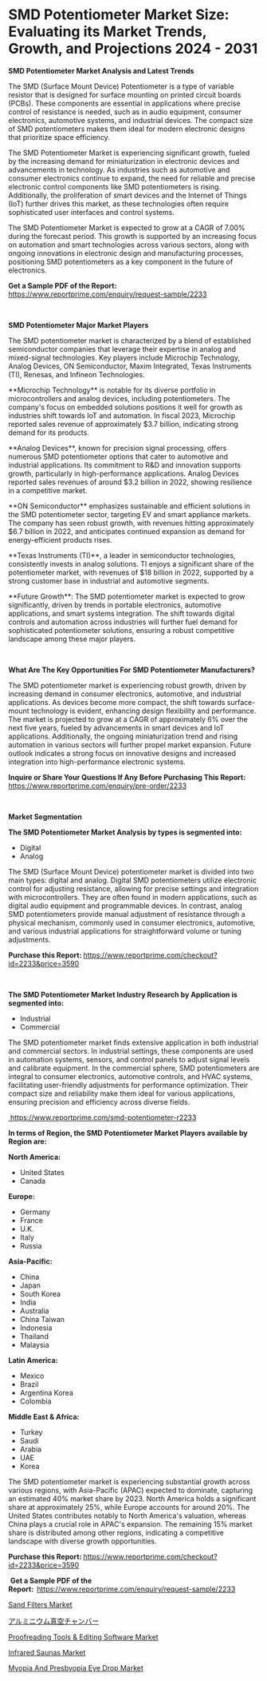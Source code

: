 <p><h1>SMD Potentiometer Market Size: Evaluating its Market Trends, Growth, and Projections 2024 - 2031</h1></p><p><strong>SMD Potentiometer Market Analysis and Latest Trends</strong></p>
<p><p>The SMD (Surface Mount Device) Potentiometer is a type of variable resistor that is designed for surface mounting on printed circuit boards (PCBs). These components are essential in applications where precise control of resistance is needed, such as in audio equipment, consumer electronics, automotive systems, and industrial devices. The compact size of SMD potentiometers makes them ideal for modern electronic designs that prioritize space efficiency.</p><p>The SMD Potentiometer Market is experiencing significant growth, fueled by the increasing demand for miniaturization in electronic devices and advancements in technology. As industries such as automotive and consumer electronics continue to expand, the need for reliable and precise electronic control components like SMD potentiometers is rising. Additionally, the proliferation of smart devices and the Internet of Things (IoT) further drives this market, as these technologies often require sophisticated user interfaces and control systems.</p><p>The SMD Potentiometer Market is expected to grow at a CAGR of 7.00% during the forecast period. This growth is supported by an increasing focus on automation and smart technologies across various sectors, along with ongoing innovations in electronic design and manufacturing processes, positioning SMD potentiometers as a key component in the future of electronics.</p></p>
<p><strong>Get a Sample PDF of the Report:&nbsp;</strong> <a href="https://www.reportprime.com/enquiry/request-sample/2233">https://www.reportprime.com/enquiry/request-sample/2233</a></p>
<p>&nbsp;</p>
<p><strong>SMD Potentiometer Major Market Players</strong></p>
<p><p>The SMD potentiometer market is characterized by a blend of established semiconductor companies that leverage their expertise in analog and mixed-signal technologies. Key players include Microchip Technology, Analog Devices, ON Semiconductor, Maxim Integrated, Texas Instruments (TI), Renesas, and Infineon Technologies.</p><p>**Microchip Technology** is notable for its diverse portfolio in microcontrollers and analog devices, including potentiometers. The company's focus on embedded solutions positions it well for growth as industries shift towards IoT and automation. In fiscal 2023, Microchip reported sales revenue of approximately $3.7 billion, indicating strong demand for its products.</p><p>**Analog Devices**, known for precision signal processing, offers numerous SMD potentiometer options that cater to automotive and industrial applications. Its commitment to R&D and innovation supports growth, particularly in high-performance applications. Analog Devices reported sales revenues of around $3.2 billion in 2022, showing resilience in a competitive market.</p><p>**ON Semiconductor** emphasizes sustainable and efficient solutions in the SMD potentiometer sector, targeting EV and smart appliance markets. The company has seen robust growth, with revenues hitting approximately $6.7 billion in 2022, and anticipates continued expansion as demand for energy-efficient products rises.</p><p>**Texas Instruments (TI)**, a leader in semiconductor technologies, consistently invests in analog solutions. TI enjoys a significant share of the potentiometer market, with revenues of $18 billion in 2022, supported by a strong customer base in industrial and automotive segments.</p><p>**Future Growth**: The SMD potentiometer market is expected to grow significantly, driven by trends in portable electronics, automotive applications, and smart systems integration. The shift towards digital controls and automation across industries will further fuel demand for sophisticated potentiometer solutions, ensuring a robust competitive landscape among these major players.</p></p>
<p>&nbsp;</p>
<p><strong>What Are The Key Opportunities For SMD Potentiometer Manufacturers?</strong></p>
<p><p>The SMD potentiometer market is experiencing robust growth, driven by increasing demand in consumer electronics, automotive, and industrial applications. As devices become more compact, the shift towards surface-mount technology is evident, enhancing design flexibility and performance. The market is projected to grow at a CAGR of approximately 6% over the next five years, fueled by advancements in smart devices and IoT applications. Additionally, the ongoing miniaturization trend and rising automation in various sectors will further propel market expansion. Future outlook indicates a strong focus on innovative designs and increased integration into high-performance electronic systems.</p></p>
<p><strong>Inquire or Share Your Questions If Any Before Purchasing This Report:</strong> <a href="https://www.reportprime.com/enquiry/pre-order/2233">https://www.reportprime.com/enquiry/pre-order/2233</a></p>
<p>&nbsp;</p>
<p><strong>Market Segmentation</strong></p>
<p><strong>The SMD Potentiometer Market Analysis by types is segmented into:</strong></p>
<p><ul><li>Digital</li><li>Analog</li></ul></p>
<p><p>The SMD (Surface Mount Device) potentiometer market is divided into two main types: digital and analog. Digital SMD potentiometers utilize electronic control for adjusting resistance, allowing for precise settings and integration with microcontrollers. They are often found in modern applications, such as digital audio equipment and programmable devices. In contrast, analog SMD potentiometers provide manual adjustment of resistance through a physical mechanism, commonly used in consumer electronics, automotive, and various industrial applications for straightforward volume or tuning adjustments.</p></p>
<p><strong>Purchase this Report:&nbsp;</strong><a href="https://www.reportprime.com/checkout?id=2233&price=3590">https://www.reportprime.com/checkout?id=2233&price=3590</a></p>
<p>&nbsp;</p>
<p><strong>The SMD Potentiometer Market Industry Research by Application is segmented into:</strong></p>
<p><ul><li>Industrial</li><li>Commercial</li></ul></p>
<p><p>The SMD potentiometer market finds extensive application in both industrial and commercial sectors. In industrial settings, these components are used in automation systems, sensors, and control panels to adjust signal levels and calibrate equipment. In the commercial sphere, SMD potentiometers are integral to consumer electronics, automotive controls, and HVAC systems, facilitating user-friendly adjustments for performance optimization. Their compact size and reliability make them ideal for various applications, ensuring precision and efficiency across diverse fields.</p></p>
<p><a href="https://www.reportprime.com/smd-potentiometer-r2233">&nbsp;https://www.reportprime.com/smd-potentiometer-r2233</a></p>
<p><strong>In terms of Region, the SMD Potentiometer Market Players available by Region are:</strong></p>
<p>
    <p> <strong> North America: </strong>
        <ul>
            <li>United States</li>
            <li>Canada</li>
        </ul>
        </p> 
    <p> <strong> Europe: </strong>
        <ul>
            <li>Germany</li>
            <li>France</li>
            <li>U.K.</li>
            <li>Italy</li>
            <li>Russia</li>
        </ul>
        </p> 
    <p> <strong> Asia-Pacific: </strong>
        <ul>
            <li>China</li>
            <li>Japan</li>
            <li>South Korea</li>
            <li>India</li>
            <li>Australia</li>
            <li>China Taiwan</li>
            <li>Indonesia</li>
            <li>Thailand</li>
            <li>Malaysia</li>
        </ul>
        </p> 
    <p> <strong> Latin America: </strong>
        <ul>
            <li>Mexico</li>
            <li>Brazil</li>
            <li>Argentina Korea</li>
            <li>Colombia</li>
        </ul>
        </p> 
    <p> <strong> Middle East & Africa: </strong>
        <ul>
            <li>Turkey</li>
            <li>Saudi</li>
            <li>Arabia</li>
            <li>UAE</li>
            <li>Korea</li>
        </ul>
    </p>
    </p>
<p><p>The SMD potentiometer market is experiencing substantial growth across various regions, with Asia-Pacific (APAC) expected to dominate, capturing an estimated 40% market share by 2023. North America holds a significant share at approximately 25%, while Europe accounts for around 20%. The United States contributes notably to North America's valuation, whereas China plays a crucial role in APAC's expansion. The remaining 15% market share is distributed among other regions, indicating a competitive landscape with diverse growth opportunities.</p></p>
<p><strong>Purchase this Report: </strong><a href="https://www.reportprime.com/checkout?id=2233&price=3590">https://www.reportprime.com/checkout?id=2233&price=3590</a></p>
<p>&nbsp;<strong>Get a Sample PDF of the Report:&nbsp;&nbsp;</strong><a href="https://www.reportprime.com/enquiry/request-sample/2233">https://www.reportprime.com/enquiry/request-sample/2233</a></p>
<p><strong></strong></p>
<p><p><a href="https://www.linkedin.com/pulse/market-insights-global-sand-filters-forecast-innovation-bppce?trackingId=hn2yiY1VQIa5cGsGtBMZuw%3D%3D">Sand Filters Market</a></p><p><a href="https://medium.com/@alonzomoenrt8956/%E3%82%A2%E3%83%AB%E3%83%9F%E3%83%8B%E3%82%A6%E3%83%A0%E7%9C%9F%E7%A9%BA%E3%83%81%E3%83%A3%E3%83%B3%E3%83%90%E3%83%BC%E3%81%AE%E5%B8%82%E5%A0%B4%E5%B1%95%E6%9C%9B%E3%81%A82024%E5%B9%B4%E3%81%8B%E3%82%892031%E5%B9%B4%E3%81%BE%E3%81%A7%E3%81%AE%E4%BA%88%E6%B8%AC-72a237125c61">アルミニウム真空チャンバー</a></p><p><a href="https://issuu.com/reportprime-2/docs/proofreading-tools-editing-software_5740f4254755fd">Proofreading Tools & Editing Software Market</a></p><p><a href="https://www.linkedin.com/pulse/infrared-saunas-market-growth-segmentation-regional-analysis-nib4e?trackingId=oT3gZ4WUQrmXcqhPuczPdQ%3D%3D">Infrared Saunas Market</a></p><p><a href="https://medium.com/@henrykihn1922/myopia-and-presbyopia-eye-drop-market-global-market-trends-and-market-forecast-2024-2031-651d8c5a112c">Myopia And Presbyopia Eye Drop Market</a></p></p>